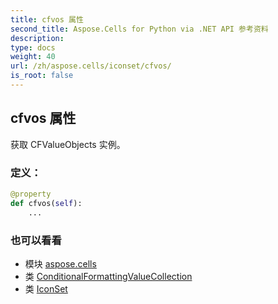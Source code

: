 ```yaml
---
title: cfvos 属性
second_title: Aspose.Cells for Python via .NET API 参考资料
description:
type: docs
weight: 40
url: /zh/aspose.cells/iconset/cfvos/
is_root: false
---
```

## cfvos 属性

获取 CFValueObjects 实例。
### 定义：
```python
@property
def cfvos(self):
    ...
```

### 也可以看看
* 模块 [aspose.cells](../../)
* 类 [ConditionalFormattingValueCollection](/cells/python-net/zh/aspose.cells/conditionalformattingvaluecollection)
* 类 [IconSet](/cells/python-net/zh/aspose.cells/iconset)
